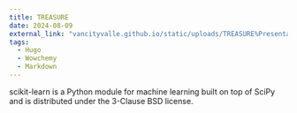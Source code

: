```yaml
---
title: TREASURE
date: 2024-08-09
external_link: "vancityvalle.github.io/static/uploads/TREASURE%Presentation.pdf"
tags:
  - Hugo
  - Wowchemy
  - Markdown
---
```


scikit-learn is a Python module for machine learning built on top of SciPy and is distributed under the 3-Clause BSD license.

<!--more-->
